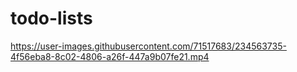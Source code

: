 # todo-lists


https://user-images.githubusercontent.com/71517683/234563735-4f56eba8-8c02-4806-a26f-447a9b07fe21.mp4

